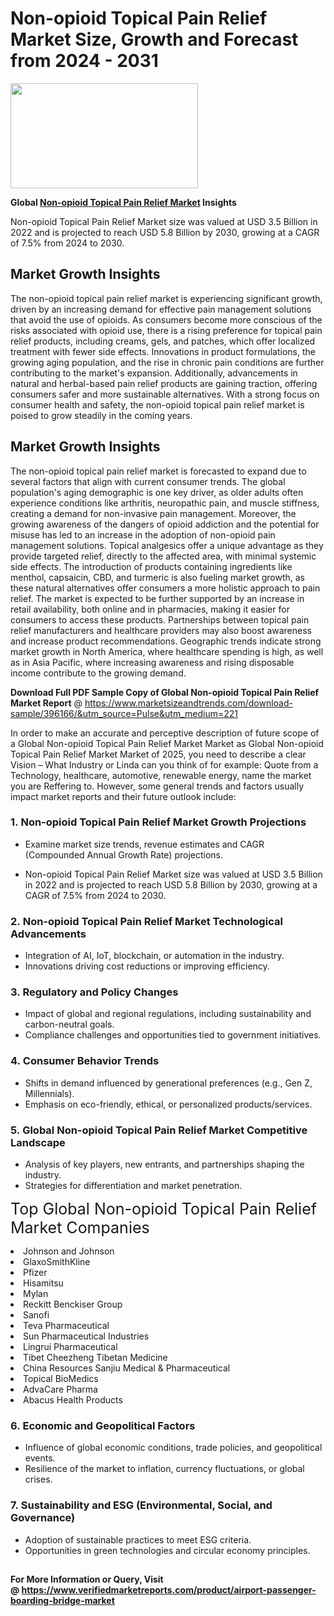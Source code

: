 <H1>Non-opioid Topical Pain Relief Market Size, Growth and Forecast from 2024 - 2031</H1><img class="aligncenter size-medium wp-image-584254" src="https://thirdeyenews.in/wp-content/uploads/2024/09/Global-Market-Research-300x168.jpeg" alt="" width="300" height="168" /><p><strong>Global&nbsp;<a href="https://www.marketsizeandtrends.com/download-sample/396166/&amp;utm_source=Pulse&amp;utm_medium=221">Non-opioid Topical Pain Relief Market</a> Insights</strong></p><p>Non-opioid Topical Pain Relief Market size was valued at USD 3.5 Billion in 2022 and is projected to reach USD 5.8 Billion by 2030, growing at a CAGR of 7.5% from 2024 to 2030.</p><p><h2>Market Growth Insights</h2> The non-opioid topical pain relief market is experiencing significant growth, driven by an increasing demand for effective pain management solutions that avoid the use of opioids. As consumers become more conscious of the risks associated with opioid use, there is a rising preference for topical pain relief products, including creams, gels, and patches, which offer localized treatment with fewer side effects. Innovations in product formulations, the growing aging population, and the rise in chronic pain conditions are further contributing to the market's expansion. Additionally, advancements in natural and herbal-based pain relief products are gaining traction, offering consumers safer and more sustainable alternatives. With a strong focus on consumer health and safety, the non-opioid topical pain relief market is poised to grow steadily in the coming years. <h2>Market Growth Insights</h2> The non-opioid topical pain relief market is forecasted to expand due to several factors that align with current consumer trends. The global population's aging demographic is one key driver, as older adults often experience conditions like arthritis, neuropathic pain, and muscle stiffness, creating a demand for non-invasive pain management. Moreover, the growing awareness of the dangers of opioid addiction and the potential for misuse has led to an increase in the adoption of non-opioid pain management solutions. Topical analgesics offer a unique advantage as they provide targeted relief, directly to the affected area, with minimal systemic side effects. The introduction of products containing ingredients like menthol, capsaicin, CBD, and turmeric is also fueling market growth, as these natural alternatives offer consumers a more holistic approach to pain relief. The market is expected to be further supported by an increase in retail availability, both online and in pharmacies, making it easier for consumers to access these products. Partnerships between topical pain relief manufacturers and healthcare providers may also boost awareness and increase product recommendations. Geographic trends indicate strong market growth in North America, where healthcare spending is high, as well as in Asia Pacific, where increasing awareness and rising disposable income contribute to the growing demand. </p><p><span class=""><strong>Download Full PDF Sample Copy of Global Non-opioid Topical Pain Relief Market Report</strong> @ <a href="https://www.marketsizeandtrends.com/download-sample/396166/&amp;utm_source=Pulse&amp;utm_medium=221" target="_blank">https://www.marketsizeandtrends.com/download-sample/396166/&amp;utm_source=Pulse&amp;utm_medium=221</a></span></p><p>In order to make an accurate and perceptive description of future scope of a Global&nbsp;Non-opioid Topical Pain Relief Market Market as Global&nbsp;Non-opioid Topical Pain Relief Market Market of 2025, you need to describe a clear Vision &ndash; What Industry or Linda can you think of for example: Quote from a Technology, healthcare, automotive, renewable energy, name the market you are Reffering to. However, some general trends and factors usually impact market reports and their future outlook include:</p><h3>1.&nbsp;<strong>Non-opioid Topical Pain Relief Market Growth Projections</strong></h3><ul><li>Examine market size trends, revenue estimates and CAGR (Compounded Annual Growth Rate) projections.</li><li><p>Non-opioid Topical Pain Relief Market size was valued at USD 3.5 Billion in 2022 and is projected to reach USD 5.8 Billion by 2030, growing at a CAGR of 7.5% from 2024 to 2030.</p></li></ul><h3>2.&nbsp;<strong>Non-opioid Topical Pain Relief Market Technological Advancements</strong></h3><ul><li>Integration of AI, IoT, blockchain, or automation in the industry.</li><li>Innovations driving cost reductions or improving efficiency.</li></ul><h3>3.&nbsp;<strong>Regulatory and Policy Changes</strong></h3><ul><li>Impact of global and regional regulations, including sustainability and carbon-neutral goals.</li><li>Compliance challenges and opportunities tied to government initiatives.</li></ul><h3>4.&nbsp;<strong>Consumer Behavior Trends</strong></h3><ul><li>Shifts in demand influenced by generational preferences (e.g., Gen Z, Millennials).</li><li>Emphasis on eco-friendly, ethical, or personalized products/services.</li></ul><h3>5.&nbsp;<strong>Global Non-opioid Topical Pain Relief Market Competitive Landscape</strong></h3><ul><li>Analysis of key players, new entrants, and partnerships shaping the industry.</li><li>Strategies for differentiation and market penetration.</li></ul><p data-pm-slice="1 1 []"><span style="color: inherit; font-family: inherit; font-size: 25px;">Top Global Non-opioid Topical Pain Relief Market Companies</span></p><div class="" data-test-id=""><p><li>Johnson and Johnson</li><li> GlaxoSmithKline</li><li> Pfizer</li><li> Hisamitsu</li><li> Mylan</li><li> Reckitt Benckiser Group</li><li> Sanofi</li><li> Teva Pharmaceutical</li><li> Sun Pharmaceutical Industries</li><li> Lingrui Pharmaceutical</li><li> Tibet Cheezheng Tibetan Medicine</li><li> China Resources Sanjiu Medical & Pharmaceutical</li><li> Topical BioMedics</li><li> AdvaCare Pharma</li><li> Abacus Health Products</li></p></div><h3>6.&nbsp;<strong>Economic and Geopolitical Factors</strong></h3><ul><li>Influence of global economic conditions, trade policies, and geopolitical events.</li><li>Resilience of the market to inflation, currency fluctuations, or global crises.</li></ul><h3>7.&nbsp;<strong>Sustainability and ESG (Environmental, Social, and Governance)</strong></h3><ul><li>Adoption of sustainable practices to meet ESG criteria.</li><li>Opportunities in green technologies and circular economy principles.</li></ul><h2><strong style="font-size: 14px;">For More Information or Query, Visit @&nbsp;</strong><a style="background-color: #ffffff; font-size: 14px;" href="https://www.marketsizeandtrends.com/report/non-opioid-topical-pain-relief-market/" target="_blank">https://www.verifiedmarketreports.com/product/airport-passenger-boarding-bridge-market</a></h2>
